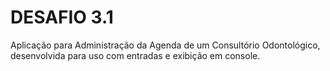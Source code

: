 # DESAFIO 3.1

Aplicação para Administração da Agenda de um Consultório Odontológico, desenvolvida para uso com entradas e exibição em console.
